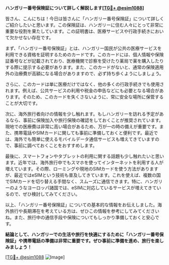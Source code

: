 **ハンガリー番号保険証について詳しく解説します[[TG💪+ @esim1088](https://t.me/s/esim1088)]**

皆さん、こんにちは！今日は皆さんに「ハンガリー番号保険証」について詳しくご紹介したいと思います。この保険証は、ハンガリーに住む人々にとって非常に重要な役割を果たしています。この証明書は、医療サービスや行政手続きにおいて欠かせない存在です。

まず、「ハンガリー番号保険証」とは、ハンガリー国民が公共の医療サービスを利用できる資格を証明するためのカードです。このカードには、個人情報や保険証番号などが記載されており、医療機関で診察を受けたり薬局で薬を購入したりする際に提示する必要があります。また、このカードがないと、通常の保険適用外の治療費が高額になる場合がありますので、必ず持ち歩くようにしましょう。

さらに、このカードは単に医療だけではなく、他の多くの行政手続きでも使用されます。例えば、公共サービスの利用や税金の申告などにも必要となる場合があります。そのため、このカードを失くさないように、常に安全な場所に保管することが大切です。

次に、海外旅行者向けの情報を少し触れます。もしハンガリーを訪れる予定があるなら、事前に保険加入や旅行保険の確認をしておくことが推奨されています。現地での医療費は非常に高い場合があるため、万が一の時の備えが重要です。また、携帯電話やSIMカードに関しても事前に準備しておくと便利です。最近では、海外でも簡単に使えるモバイルデータ通信サービスも増えてきていますので、事前に調べておくことをおすすめします。

最後に、スマートフォンやタブレットの利用に関する話題も少し触れたいと思います。近年では、海外旅行中でもスマホを使ってインターネットを利用する人が増えています。その際、ローミングや現地のSIMカードを使う方法がありますが、最近ではeSIMという技術も普及してきています。これを使えば、複数の国でSIMカードを切り替える手間なく、スムーズに通信できます。特に、ハンガリーのようなヨーロッパ諸国では、eSIMに対応しているサービスが増えてきているので、ぜひ検討してみてください。

以上、「ハンガリー番号保険証」についての基本的な情報をお伝えしました。海外旅行や長期滞在を考えている方は、ぜひこの情報を参考にしてみてくださいね。また、旅行中の通信手段や保険についてもしっかり準備しておくと安心です。

**結論として、ハンガリーでの生活や旅行を快適にするために「ハンガリー番号保険証」や携帯電話の準備は非常に重要です。ぜひ事前に準備を進め、旅行を楽しみましょう！**

[[TG💪+ @esim1088](https://t.me/s/esim1088) ![Image](https://i.postimg.cc/Y0z9fWf4/image.png)]